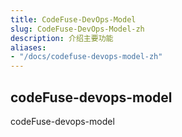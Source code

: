 ```yaml
---
title: CodeFuse-DevOps-Model
slug: CodeFuse-DevOps-Model-zh
description: 介绍主要功能
aliases:
- "/docs/codefuse-devops-model-zh"
---
```


## codeFuse-devops-model
codeFuse-devops-model